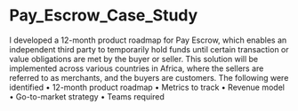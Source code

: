 # Pay_Escrow_Case_Study
I developed a 12-month product roadmap for Pay Escrow, which enables an independent third party to temporarily hold funds until certain transaction or value obligations are met by the buyer or seller. This solution will be implemented across various countries in Africa, where the sellers are referred to as merchants, and the buyers are customers.
The following were identified
•	12-month product roadmap 
•	Metrics to track
•	Revenue model 
•	Go-to-market strategy 
•	Teams required
